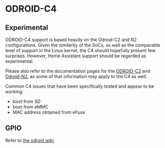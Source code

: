 # ODROID-C4

## Experimental

ODROID-C4 support is based heavily on the Odroid-C2 and N2 configurations. Given the similarity of the SoCs, as well as the comparable level of support in the Linux kernel, the C4 should hopefully present few surprises. However, Home Assistant support should be regarded as experimental.

Please also refer to the documentation pages for the [ODROID-C2](./odroid-c2.md) and [Odroid-N2](./odroid-n2.md), as some of that information may apply to the C4 as well.

Common C4 issues that have been specifically tested and appear to be working:
- boot from SD
- boot from eMMC
- MAC address obtained from eFuse

## GPIO

Refer to [the odroid wiki](https://wiki.odroid.com/odroid-c4/hardware/expansion_connectors).
